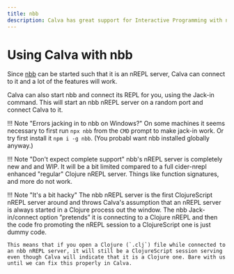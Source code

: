 ```yaml
---
title: nbb
description: Calva has great support for Interactive Programming with nbb. Start a session from Calva, or connect to a running nbb nREPL server
---
```


# Using Calva with nbb

Since [nbb](https://github.com/borkdude/nbb) can be started such that it is an nREPL server, Calva can connect to it and a lot of the features will work.

Calva can also start nbb and connect its REPL for you, using the Jack-in command. This will start an nbb nREPL server on a random port and connect Calva to it.

!!! Note "Errors jacking in to nbb on Windows?"
    On some machines it seems necessary to first run `npx nbb` from the `CMD` prompt to make jack-in work. Or try first install it `npm i -g nbb`. (You probabl want nbb installed globally anyway.)

!!! Note "Don't expect complete support"
    nbb's nREPL server is completely new and and WIP. It will be a bit limited compared to a full cider-nrepl enhanced "regular" Clojure nREPL server. Things like function signatures, and more do not work.

!!! Note "It's a bit hacky"
    The nbb nREPL server is the first ClojureScript nREPL server around and throws Calva's assumption that an nREPL server is always started in a Clojure process out the window. The nbb Jack-in/connect option ”pretends” it is connecting to a Clojure nREPL and then the code fro promoting the nREPL session to a ClojureScript one is just dummy code.

    This means that if you open a Clojure (`.clj`) file while connected to an nbb nREPL server, it will still be a ClojureScript session serving even though Calva will indicate that it is a Clojure one. Bare with us until we can fix this properly in Calva.